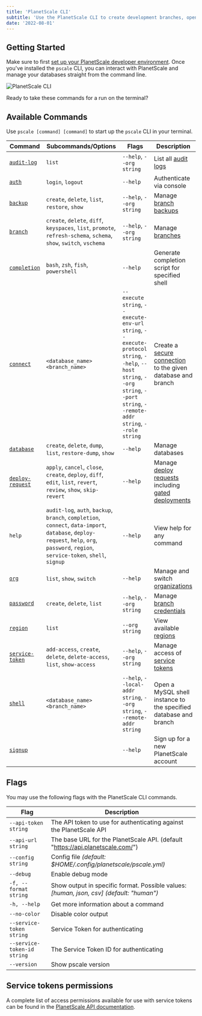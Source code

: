 ```yaml
---
title: 'PlanetScale CLI'
subtitle: 'Use the PlanetScale CLI to create development branches, open deploy requests, and make non-blocking schema changes directly from your terminal.'
date: '2022-08-01'
---
```


## Getting Started

Make sure to first [set up your PlanetScale developer environment](/docs/concepts/planetscale-environment-setup). Once you've installed the `pscale` CLI, you can interact with PlanetScale and manage your databases straight from the command line.

![PlanetScale CLI](/assets/docs/reference/planetscale-cli/cli.png)

Ready to take these commands for a run on the terminal?

## Available Commands

Use `pscale [command] [command]` to start up the `pscale` CLI in your terminal.

| **Command** | **Subcommands/Options** | **Flags** | **Description** |
| --- | --- | --- | --- |
| [`audit-log`](/docs/reference/audit-log) | `list` | `--help`, `--org string` | List all [audit logs](/docs/concepts/audit-log#review-your-organization-audit-log) |
| [`auth`](/docs/reference/auth) | `login`, `logout` | `--help` | Authenticate via console |
| [`backup`](/docs/reference/backup) | `create`, `delete`, `list`, `restore`, `show` | `--help`, `--org string` | Manage [branch backups](/docs/concepts/back-up-and-restore) |
| [`branch`](/docs/reference/branch) | `create`, `delete`, `diff`, `keyspaces`, `list`, `promote`, `refresh-schema`, `schema`, `show`, `switch`, `vschema` | `--help`, `--org string` | Manage [branches](/docs/concepts/branching) |
| [`completion`](/docs/reference/completion) | `bash`, `zsh`, `fish`, `powershell` | `--help` | Generate completion script for specified shell |
| [`connect`](/docs/reference/connect) | `<database_name>` `<branch_name>` | `--execute string`, `--execute-env-url string`, `--execute-protocol string`, `--help`, `--host string`, `--org string`, `--port string`, `--remote-addr string`, `--role string` | Create a [secure connection](/docs/tutorials/connect-any-application#option-2-connect-using-the-planetscale-proxy) to the given database and branch |
| [`database`](/docs/reference/database) | `create`, `delete`, `dump`, `list`, `restore-dump`, `show` | `--help` | Manage databases |
| [`deploy-request`](/docs/reference/deploy-request) | `apply`, `cancel`, `close`, `create`, `deploy`, `diff`, `edit`, `list`, `revert`, `review`, `show`, `skip-revert` | `--help` | Manage [deploy requests](/docs/concepts/branching#1-create-a-deploy-request) including [gated deployments](/docs/concepts/deploy-requests#gated-deployments) |
| `help` | `audit-log`, `auth`, `backup`, `branch`, `completion`, `connect`, `data-import`, `database`, `deploy-request`, `help`, `org`, `password`, `region`, `service-token`, `shell`, `signup` | `--help` | View help for any command |
| [`org`](/docs/reference/org) | `list`, `show`, `switch` | `--help` | Manage and switch [organizations](/docs/concepts/access-control) |
| [`password`](/docs/reference/password) | `create`, `delete`, `list` | `--help`, `--org string` | Manage [branch credentials](/docs/concepts/connection-strings) |
| [`region`](/docs/reference/region) | `list` | `--org string` | View available [regions](/docs/concepts/regions) |
| [`service-token`](/docs/reference/service-token) | `add-access`, `create`, `delete`, `delete-access`, `list`, `show-access` | `--help`, `--org string` | Manage access of [service tokens](/docs/concepts/service-tokens) |
| [`shell`](/docs/reference/shell) | `<database_name>` `<branch_name>` | `--help`, `--local-addr string`, `--org string`, `--remote-addr string` | Open a MySQL shell instance to the specified database and branch |
| [`signup`](/docs/reference/signup) |  | `--help` | Sign up for a new PlanetScale account |

## Flags

You may use the following flags with the PlanetScale CLI commands.

| **Flag** | **Description** |
| --- | --- |
| `--api-token string` | The API token to use for authenticating against the PlanetScale API |
| `--api-url string` | The base URL for the PlanetScale API. (default "https://api.planetscale.com/") |
| `--config string` | Config file _(default: $HOME/.config/planetscale/pscale.yml)_ |
| `--debug` | Enable debug mode |
| `-f, --format string` | Show output in specific format. Possible values: _[human, json, csv] (default: "human")_ |
| `-h, --help` | Get more information about a command |
| `--no-color` | Disable color output |
| `--service-token string` | Service Token for authenticating |
| `--service-token-id string` | The Service Token ID for authenticating |
| `--version` | Show pscale version |

## Service tokens permissions

A complete list of access permissions available for use with service tokens can be found in the [PlanetScale API documentation](https://api-docs.planetscale.com/reference/service-tokens#access-permissions).
